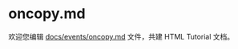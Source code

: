 oncopy.md
===

欢迎您编辑 <a target="__blank" href="https://github.com/jaywcjlove/html-tutorial/blob/master/docs/events/oncopy.md">docs/events/oncopy.md</a> 文件，共建 HTML Tutorial 文档。